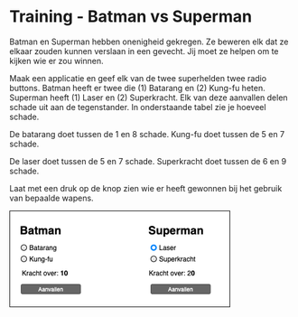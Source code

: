 # Training - Batman vs Superman

Batman en Superman hebben onenigheid gekregen. Ze beweren elk dat ze elkaar zouden kunnen verslaan in een gevecht. Jij moet ze helpen om te kijken wie er zou winnen. 

Maak een applicatie en geef elk van de twee superhelden twee radio buttons. Batman heeft er twee die (1) Batarang en (2) Kung-fu heten. Superman heeft (1) Laser en (2) Superkracht. Elk van deze aanvallen delen schade uit aan de tegenstander. In onderstaande tabel zie je hoeveel schade. 

De batarang doet tussen de 1 en 8 schade. Kung-fu doet tussen de 5 en 7 schade. 

De laser doet tussen de 5 en 7 schade. Superkracht doet tussen de 6 en 9 schade. 

Laat met een druk op de knop zien wie er heeft gewonnen bij het gebruik van bepaalde wapens.

![Aangeleverd ontwerp user interface](figures/Batman-vs-Superman-ui.png)